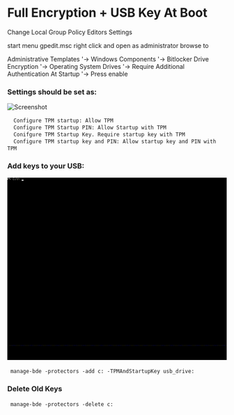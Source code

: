 
# Full Encryption + USB Key At Boot

Change Local Group Policy Editors Settings

start menu
gpedit.msc
right click and open as administrator
browse to 



Administrative Templates 
'-> Windows Components
  '-> Bitlocker Drive Encryption
    '-> Operating System Drives
     '-> Require Additional Authentication At Startup
      '-> Press enable

### Settings should be set as:

![Screenshot](pics/group_policys.png)

      Configure TPM startup: Allow TPM
      Configure TPM Startup PIN: Allow Startup with TPM
      Conifgure TPM Startup Key. Require startup key with TPM
      Configure TPM startup key and PIN: Allow startup key and PIN with TPM

### Add keys to your USB:

![Screenshot](pics/bitlocker_require_usbkey.gif)

     manage-bde -protectors -add c: -TPMAndStartupKey usb_drive: 

### Delete Old Keys

     manage-bde -protectors -delete c:
